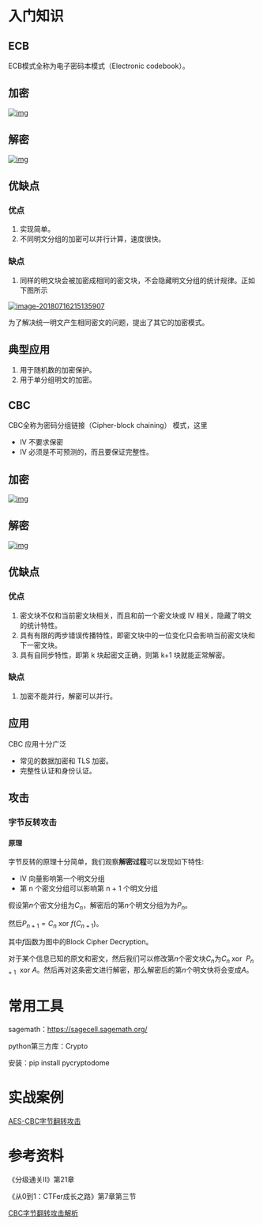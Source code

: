 # 入门知识

## ECB



ECB模式全称为电子密码本模式（Electronic codebook）。

## 加密



[![img](https://github.com/ctf-wiki/ctf-wiki/raw/master/docs/zh/docs/crypto/blockcipher/mode/figure/ecb_encryption.png)](https://github.com/ctf-wiki/ctf-wiki/blob/master/docs/zh/docs/crypto/blockcipher/mode/figure/ecb_encryption.png)

## 解密



[![img](https://github.com/ctf-wiki/ctf-wiki/raw/master/docs/zh/docs/crypto/blockcipher/mode/figure/ecb_decryption.png)](https://github.com/ctf-wiki/ctf-wiki/blob/master/docs/zh/docs/crypto/blockcipher/mode/figure/ecb_decryption.png)

## 优缺点



### 优点



1. 实现简单。
2. 不同明文分组的加密可以并行计算，速度很快。

### 缺点



1. 同样的明文块会被加密成相同的密文块，不会隐藏明文分组的统计规律。正如下图所示

[![image-20180716215135907](https://github.com/ctf-wiki/ctf-wiki/raw/master/docs/zh/docs/crypto/blockcipher/mode/figure/ecb_bad_linux.png)](https://github.com/ctf-wiki/ctf-wiki/blob/master/docs/zh/docs/crypto/blockcipher/mode/figure/ecb_bad_linux.png)

为了解决统一明文产生相同密文的问题，提出了其它的加密模式。

## 典型应用



1. 用于随机数的加密保护。
2. 用于单分组明文的加密。

## CBC



CBC全称为密码分组链接（Cipher-block chaining） 模式，这里

- IV 不要求保密
- IV 必须是不可预测的，而且要保证完整性。

## 加密



[![img](https://github.com/ctf-wiki/ctf-wiki/raw/master/docs/zh/docs/crypto/blockcipher/mode/figure/cbc_encryption.png)](https://github.com/ctf-wiki/ctf-wiki/blob/master/docs/zh/docs/crypto/blockcipher/mode/figure/cbc_encryption.png)

## 解密



[![img](https://github.com/ctf-wiki/ctf-wiki/raw/master/docs/zh/docs/crypto/blockcipher/mode/figure/cbc_decryption.png)](https://github.com/ctf-wiki/ctf-wiki/blob/master/docs/zh/docs/crypto/blockcipher/mode/figure/cbc_decryption.png)

## 优缺点

### 优点

1. 密文块不仅和当前密文块相关，而且和前一个密文块或 IV 相关，隐藏了明文的统计特性。
2. 具有有限的两步错误传播特性，即密文块中的一位变化只会影响当前密文块和下一密文块。
3. 具有自同步特性，即第 k 块起密文正确，则第 k+1 块就能正常解密。

### 缺点

1. 加密不能并行，解密可以并行。

## 应用

CBC 应用十分广泛

- 常见的数据加密和 TLS 加密。
- 完整性认证和身份认证。

## 攻击

### 字节反转攻击

#### 原理

字节反转的原理十分简单，我们观察**解密过程**可以发现如下特性:

- IV 向量影响第一个明文分组
- 第 n 个密文分组可以影响第 n + 1 个明文分组

假设第$n$个密文分组为$C_n$，解密后的第$n$个明文分组为为$P_n$。

然后$P_{n+1}=C_n~\text{xor}~f(C_{n+1})$。

其中$f$函数为图中的$\text{Block Cipher Decryption}$。

对于某个信息已知的原文和密文，然后我们可以修改第$n$个密文块$C_n$为$C_n~\text{xor}~~P_{n+1}~~\text{xor}~A$。然后再对这条密文进行解密，那么解密后的第$n$个明文快将会变成$A$。

# 常用工具

sagemath：https://sagecell.sagemath.org/ 

python第三方库：Crypto

安装：pip install pycryptodome

# 实战案例

[AES-CBC字节翻转攻击](https://blog.csdn.net/V1040375575/article/details/111773524)

# 参考资料

《分级通关II》第21章

《从0到1：CTFer成长之路》第7章第三节

[CBC字节翻转攻击解析](https://www.freebuf.com/vuls/246058.html)












